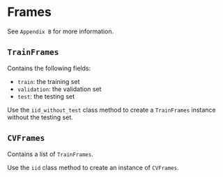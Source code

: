 # Frames

See `Appendix B` for more information.

## `TrainFrames`

Contains the following fields:
- `train`: the training set
- `validation`: the validation set
- `test`: the testing set

Use the `iid_without_test` class method to create a `TrainFrames` instance without the testing set.

## `CVFrames`

Contains a list of `TrainFrames`.

Use the `iid` class method to create an instance of `CVFrames`.
